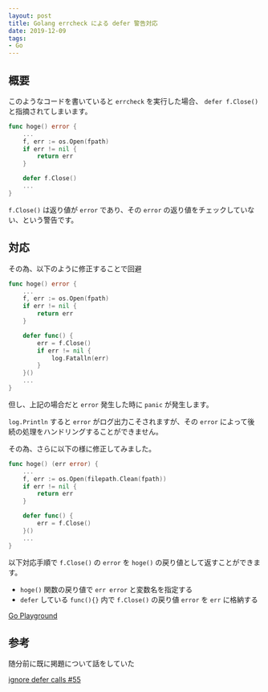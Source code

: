 ```yaml
---
layout: post
title: Golang errcheck による defer 警告対応
date: 2019-12-09
tags:
- Go
---
```


## 概要

このようなコードを書いていると `errcheck` を実行した場合、 `defer f.Close()` と指摘されてしまいます。

```go
func hoge() error {
    ...
    f, err := os.Open(fpath)
    if err != nil {
        return err
    }

    defer f.Close()
    ...
}
```

`f.Close()` は返り値が `error` であり、その `error` の返り値をチェックしていない、という警告です。

<!-- more -->

## 対応

その為、以下のように修正することで回避

```go
func hoge() error {
    ...
    f, err := os.Open(fpath)
    if err != nil {
        return err
    }

    defer func() {
        err = f.Close()
        if err != nil {
            log.Fatalln(err)
        }
    }()
    ...
}
```

但し、上記の場合だと `error` 発生した時に `panic` が発生します。

`log.Println` すると `error` がログ出力こそされますが、その `error` によって後続の処理をハンドリングすることができません。

その為、さらに以下の様に修正してみました。

```go
func hoge() (err error) {
    ...
	f, err := os.Open(filepath.Clean(fpath))
    if err != nil {
        return err
    }

    defer func() {
        err = f.Close()
    }()
    ...
}
```

以下対応手順で `f.Close()` の `error` を `hoge()` の戻り値として返すことができます。

* `hoge()` 関数の戻り値で `err error` と変数名を指定する
* `defer` している `func(){}` 内で `f.Close()` の戻り値 `error` を `err` に格納する

[Go Playground](https://play.golang.org/p/cV03BwnnPd1)

## 参考

随分前に既に掲題について話をしていた

[ignore defer calls #55](https://github.com/kisielk/errcheck/issues/55)

